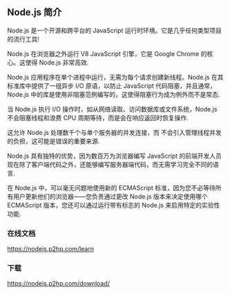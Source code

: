 ## Node.js 简介

Node.js 是一个开源和跨平台的 JavaScript 运行时环境。它是几乎任何类型项目的流行工具!

Node.js 在浏览器之外运行 V8 JavaScript 引擎，它是 Google Chrome 的核心。这使得 Node.js 非常高效.

Node.js 应用程序在单个进程中运行，无需为每个请求创建新线程。Node.js 在其标准库中提供了一组异步 I/O 原语，以防止 JavaScript 代码阻塞，并且通常，Node.js 中的库是使用非阻塞范例编写的，这使得阻塞行为成为例外而不是常态.

当 Node.js 执行 I/O 操作时，如从网络读取、访问数据库或文件系统，Node.js 不会阻塞线程和浪费 CPU 周期等待，而是会在响应返回时恢复操作.

这允许 Node.js 处理数千个与单个服务器的并发连接，而 ​​ 不会引入管理线程并发的负担，这可能是错误的重要来源.

Node.js 具有独特的优势，因为数百万为浏览器编写 JavaScript 的前端开发人员现在除了客户端代码之外，还能够编写服务器端代码，而无需学习完全不同的语言.

在 Node.js 中，可以毫无问题地使用新的 ECMAScript 标准，因为您不必等待所有用户更新他们的浏览器——您负责通过更改 Node.js 版本来决定使用哪个 ECMAScript 版本，您还可以通过运行带有标志的 Node.js 来启用特定的实验性功能.

### 在线文档

https://nodejs.p2hp.com/learn

### 下载

https://nodejs.p2hp.com/download/
